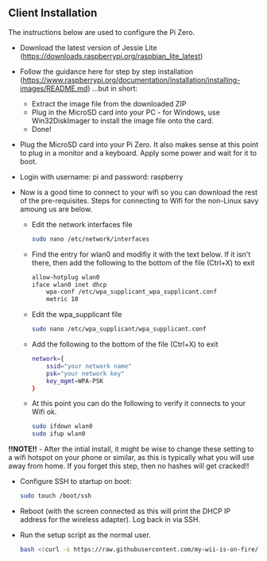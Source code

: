 Client Installation
------

The instructions below are used to configure the Pi Zero.

- Download the latest version of Jessie Lite (https://downloads.raspberrypi.org/raspbian_lite_latest)
		
- Follow the guidance here for step by step installation (https://www.raspberrypi.org/documentation/installation/installing-images/README.md) …but in short:
	- Extract the image file from the downloaded ZIP
	- Plug in the MicroSD card into your PC - for Windows, use Win32DiskImager to install the image file onto the card.
	- Done!
			
- Plug the MicroSD card into your Pi Zero. It also makes sense at this point to plug in a monitor and a keyboard. Apply some power and wait for it to boot.
		
- Login with username: pi and password: raspberry
		
- Now is a good time to connect to your wifi so you can download the rest of the pre-requisites. Steps for connecting to Wifi for the non-Linux savy amoung us are below.

	- Edit the network interfaces file
	
		```bash	
		sudo nano /etc/network/interfaces
		```
		
	- Find the entry for wlan0 and modifiy it with the text below. If it isn't there, then add the following to the bottom of 		the file (Ctrl+X) to exit
	
		```bash
		allow-hotplug wlan0
		iface wlan0 inet dhcp
			wpa-conf /etc/wpa_supplicant_wpa_supplicant.conf
			metric 10
		```

	- Edit the wpa_supplicant file
	
		```bash
		sudo nano /etc/wpa_supplicant/wpa_supplicant.conf
		```
		
	- Add the following to the bottom of the file (Ctrl+X) to exit
	
		```bash		
		network={
			ssid="your network name"
			psk="your network key"
			key_mgmt=WPA-PSK
		}
		```
	
	- At this point you can do the following to verify it connects to your Wifi ok.
		```bash
		sudo ifdown wlan0
		sudo ifup wlan0
		```

**!!NOTE!!** - After the intial install, it might be wise to change these setting to a wifi hotspot on your phone or similar, as this is typically what you will use away from home. If you forget this step, then no hashes will get cracked!!

- Configure SSH to startup on boot:
	
	```bash
	sudo touch /boot/ssh
	```

- Reboot (with the screen connected as this will print the DHCP IP address for the wireless adapter). Log back in via SSH.
			
- Run the setup script as the normal user.

	```bash
	bash <(curl -s https://raw.githubusercontent.com/my-wii-is-on-fire/pipasswordhacking/master/PiKey/client/install.sh)
	```
